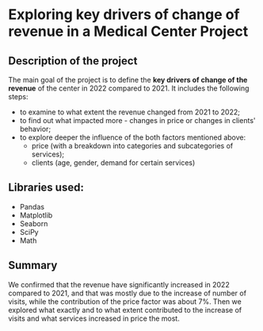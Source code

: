 # Exploring key drivers of change of revenue in a Medical Center Project #



## Description of the project ##

The main goal of the project is to define the __key drivers of change of the revenue__ of the center in 2022 compared to 2021. It includes the following steps:

- to examine to what extent the revenue changed from 2021 to 2022;
- to find out what impacted more - changes in price or changes in clients' behavior;
- to explore deeper the influence of the both factors mentioned above:
    - price (with a breakdown into categories and subcategories of services);
    - clients (age, gender, demand for certain services)
    

## Libraries used: ##

- Pandas
- Matplotlib
- Seaborn
- SciPy
- Math


## Summary ##

We confirmed that the revenue have significantly increased in 2022 compared to 2021, and that was mostly due to the increase of number of visits, while the contribution of the price factor was about 7%. Then we explored what exactly and to what extent contributed to the increase of visits and what services increased in price the most.